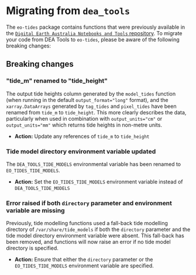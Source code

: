 # Migrating from `dea_tools`

The `eo-tides` package contains functions that were previously available in the [`Digital Earth Australia Notebooks and Tools` repository](https://github.com/GeoscienceAustralia/dea-notebooks/).
To migrate your code from DEA Tools to `eo-tides`, please be aware of the following breaking changes:

## Breaking changes

### "tide_m" renamed to "tide_height"

The output tide heights column generated by the `model_tides` function (when running in the default `output_format="long"` format), and the `xarray.DataArrays` generated by `tag_tides` and `pixel_tides` have been renamed from `tide_m` to `tide_height`.
This more clearly describes the data, particularly when used in combination with `output_units="cm"` or `output_units="mm"` which returns tide heights in non-metre units.

- **Action:** Update any references of `tide_m` to `tide_height`

### Tide model directory environment variable updated

The `DEA_TOOLS_TIDE_MODELS` environmental variable has been renamed to `EO_TIDES_TIDE_MODELS`.

- **Action:** Set the `EO_TIDES_TIDE_MODELS` environment variable instead of `DEA_TOOLS_TIDE_MODELS`

### Error raised if both `directory` parameter and environment variable are missing

Previously, tide modelling functions used a fall-back tide modelling directory of `/var/share/tide_models` if both the `directory` parameter and the tide model directory environment variable were absent. This fall-back has been removed, and functions will now raise an error if no tide model directory is specified.

- **Action:** Ensure that either the `directory` parameter or the `EO_TIDES_TIDE_MODELS` environment variable are specified.

